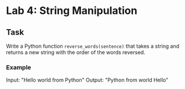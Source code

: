 # Lab 4: String Manipulation

## Task
Write a Python function `reverse_words(sentence)` that takes a string and returns a new string with the order of the words reversed.

### Example
Input: "Hello world from Python"
Output: "Python from world Hello"
